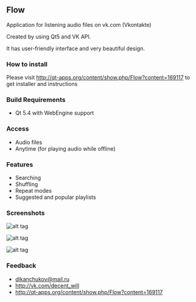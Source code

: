 ## Flow
Application for listening audio files on vk.com (Vkontakte)

Created by using Qt5 and VK API.

It has user-friendly interface and very beautiful design.

### How to install
Please visit http://qt-apps.org/content/show.php/Flow?content=169117 to get installer and instructions

### Build Requirements
-  Qt 5.4 with WebEngine support 

### Access
-  Audio files
-  Anytime (for playing audio while offline)

### Features
-  Searching
-  Shuffling
-  Repeat modes
-  Suggested and popular playlists

### Screenshots
![alt tag](http://www.imageupload.co.uk/images/2015/03/06/start_page.png)

![alt tag](http://www.imageupload.co.uk/images/2015/03/05/sign_in.png)

![alt tag](http://www.imageupload.co.uk/images/2015/03/09/player.png)

### Feedback
- dikanchukov@mail.ru 
- http://vk.com/decent_will
- http://qt-apps.org/content/show.php/Flow?content=169117
